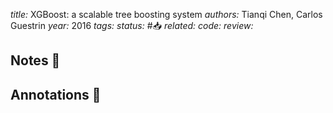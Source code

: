 *title:* XGBoost: a scalable tree boosting system
*authors:* Tianqi Chen, Carlos Guestrin
*year:* 2016
*tags:* 
*status:* #📥
*related:*
*code:*
*review:*

## Notes 📍

## Annotations 📖
